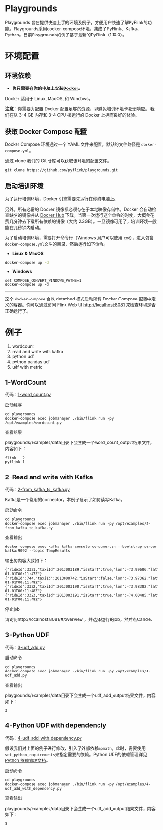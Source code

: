 # Playgrounds
Playgrounds 旨在提供快速上手的环境及例子，方便用户快速了解PyFlink的功能。Playgrounds采用docker-compose环境，集成了PyFlink、Kafka、Python。目前Playgrounds的例子基于最新的PyFlink（1.10.0）。

# 环境配置

## 环境依赖
* **你只需要在你的电脑上安装[Docker](https://www.docker.com)。**

Docker 适用于 Linux, MacOS, 和 Windows。

**注意**：你需要为配置 Docker 配置足够的资源，以避免培训环境卡死无响应。
我们在以 3-4 GB 内存和 3-4 CPU 核运行的 Docker 上拥有良好的体验。

## 获取 Docker Compose 配置

Docker Compose 环境通过一个 YAML 文件来配置。默认的文件路径是 `docker-compose.yml`。

通过 clone 我们的 Git 仓库可以获取该环境的配置文件。

```
git clone https://github.com/pyflink/playgrounds.git
```
## 启动培训环境

为了运行培训环境，Docker 引擎需要先运行在你的电脑上。

另外，所有必需的 Docker 镜像都必须存在于本地映像存储中。Docker 会自动检查缺少的镜像并从 [Docker Hub](http://hub.docker.com) 下载。当第一次运行这个命令的时候，大概会花费几分钟去下载所有依赖的镜像（大约 2.3GB）。一旦镜像可用了，培训环境一般能在几秒钟内启动。

为了启动培训环境，需要打开命令行（Windows 用户可以使用 `cmd`），进入包含`docker-compose.yml`文件的目录，然后运行如下命令。 

* **Linux & MacOS**

```bash
docker-compose up -d
```

* **Windows**

```
set COMPOSE_CONVERT_WINDOWS_PATHS=1
docker-compose up -d
```

----

这个 `docker-compose` 会以 detached 模式启动所有 Docker Compose 配置中定义的容器。你可以通过访问 Flink Web UI [http://localhost:8081](http://localhost:8081) 来检查环境是否正确运行了。

# 例子
1. wordcount
2. read and write with kafka
3. python udf
4. python pandas udf
5. udf with metric

## 1-WordCount

代码：[1-word_count.py](https://github.com/pyflink/playgrounds/blob/master/examples/1-word_count.py)

启动程序
```
cd playgrounds
docker-compose exec jobmanager ./bin/flink run -py /opt/examples/wordcount.py
```
查看结果

playgrounds/examples/data目录下会生成一个word_count_output结果文件，内容如下：
```
flink	2
pyflink	1
```

## 2-Read and write with Kafka

代码：[2-from_kafka_to_kafka.py](https://github.com/pyflink/playgrounds/blob/master/examples/2-from_kafka_to_kafka.py)

Kafka是一个常用的connector，本例子展示了如何读写Kafka。

启动命令
```
cd playgrounds
docker-compose exec jobmanager ./bin/flink run -py /opt/examples/2-from_kafka_to_kafka.py
```
查看输出
```
docker-compose exec kafka kafka-console-consumer.sh --bootstrap-server kafka:9092 --topic TempResults
```
输出的内容大致如下：

```
{"rideId":3321,"taxiId":2013003189,"isStart":true,"lon":-73.99606,"lat":40.725132,"psgCnt":2,"rideTime":"2013-01-01T00:11:47Z"}
{"rideId":744,"taxiId":2013000742,"isStart":false,"lon":-73.97362,"lat":40.791283,"psgCnt":1,"rideTime":"2013-01-01T00:11:48Z"}
{"rideId":3322,"taxiId":2013003190,"isStart":true,"lon":-73.98382,"lat":40.74381,"psgCnt":1,"rideTime":"2013-01-01T00:11:48Z"}
{"rideId":3323,"taxiId":2013003191,"isStart":true,"lon":-74.00485,"lat":40.72102,"psgCnt":4,"rideTime":"2013-01-01T00:11:48Z"}
```
停止job

请访问http://localhost:8081/#/overview ，并选择运行的job，然后点Cancle.

## 3-Python UDF

代码：[3-udf_add.py](https://github.com/pyflink/playgrounds/blob/master/examples/3-udf_add.py)

启动命令
```
cd playgrounds
docker-compose exec jobmanager ./bin/flink run -py /opt/examples/3-udf_add.py
```
查看输出

playgrounds/examples/data目录下会生成一个udf_add_output结果文件，内容如下：
```
3
```

## 4-Python UDF with dependenciy

代码：[4-udf_add_with_dependency.py](https://github.com/pyflink/playgrounds/blob/master/examples/4-udf_add_with_dependency.py)

假设我们对上面的例子进行修改，引入了外部依赖`mpmath`，此时，需要使用`set_python_requirements`来指定需要的依赖。Python UDF的依赖管理详见 [Python 依赖管理文档](https://ci.apache.org/projects/flink/flink-docs-master/dev/table/python/dependency_management.html)。

启动命令
```
cd playgrounds
docker-compose exec jobmanager ./bin/flink run -py /opt/examples/4-udf_add_with_dependency.py
```
查看输出

playgrounds/examples/data目录下会生成一个udf_add_output结果文件，内容如下：
```
3
```

